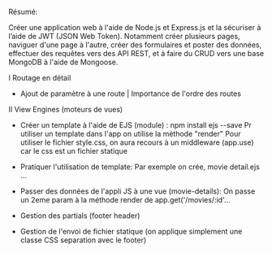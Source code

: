 Résumé:

Créer une application web à l'aide de Node.js et Express.js et la sécuriser à l’aide de JWT (JSON Web Token). Notamment créer plusieurs pages, naviguer d'une page à l'autre, créer des formulaires et poster des données, effectuer des requêtes vers des API REST, et à faire du CRUD vers une base MongoDB à l'aide de Mongoose.

I Routage en détail
* Ajout de paramètre à une route | Importance de l'ordre des routes

II View Engines (moteurs de vues)

* Créer un template à l'aide de EJS (module) : npm install ejs --save
Pr utiliser un template dans l'app on utilise la méthode "render"
Pour utiliser le fichier style.css, on aura recours à un middleware (app.use) car le css est un fichier statique

* Pratiquer l'utilisation de template:
Par exemple on crée, movie detail.ejs ...

* Passer des données de l'appli JS à une vue (movie-details):
On passe un 2eme param à la méthode render de app.get('/movies/:id'...

* Gestion des partials (footer header)

* Gestion de l'envoi de fichier statique (on applique simplement une classe CSS separation avec le footer)



